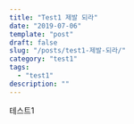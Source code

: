 ```yaml
---
title: "Test1 제발 되라"
date: "2019-07-06"
template: "post"
draft: false
slug: "/posts/test1-제발-되라/"
category: "test1"
tags:
  - "test1"
description: ""
---
```


테스트1